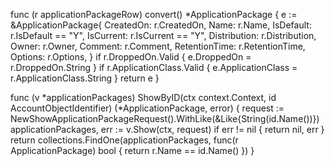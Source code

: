 func (r applicationPackageRow) convert() *ApplicationPackage {
	e := &ApplicationPackage{
		CreatedOn:     r.CreatedOn,
		Name:          r.Name,
		IsDefault:     r.IsDefault == "Y",
		IsCurrent:     r.IsCurrent == "Y",
		Distribution:  r.Distribution,
		Owner:         r.Owner,
		Comment:       r.Comment,
		RetentionTime: r.RetentionTime,
		Options:       r.Options,
	}
	if r.DroppedOn.Valid {
		e.DroppedOn = r.DroppedOn.String
	}
	if r.ApplicationClass.Valid {
		e.ApplicationClass = r.ApplicationClass.String
	}
	return e
}

func (v *applicationPackages) ShowByID(ctx context.Context, id AccountObjectIdentifier) (*ApplicationPackage, error) {
	request := NewShowApplicationPackageRequest().WithLike(&Like{String(id.Name())})
	applicationPackages, err := v.Show(ctx, request)
	if err != nil {
		return nil, err
	}
	return collections.FindOne(applicationPackages, func(r ApplicationPackage) bool { return r.Name == id.Name() })
}
